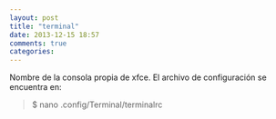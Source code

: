 ```yaml
---
layout: post
title: "terminal"
date: 2013-12-15 18:57
comments: true
categories: 
---
```

Nombre de la consola propia de xfce. El archivo de configuración se encuentra en:

>$ nano .config/Terminal/terminalrc

